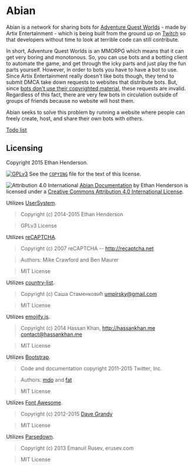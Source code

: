 # Abian
Abian is a network for sharing bots for [Adventure Quest Worlds](htpp://aq.com) - made by Artix Entertainment - which is being built from the ground up on [Twitch](https://twitch.tv/zbee_) so that developers without time to look at terrible code can still contribute.

In short, Adventure Quest Worlds is an MMORPG which means that it can get very boring and monotonous. So, you can use bots and a botting client to automate the game, and get through the icky parts and just play the fun parts yourself. However, in order to bots you have to have a bot to use. Since Artix Entertainment really doesn't like bots though, they tend to submit DMCA take down requests to websites that distribute bots. But, since [bots don't use their copyrighted material](http://pastebin.com/QYgp7bTb), these requests are invalid. Regardless of this fact, there are very few bots in circulation outside of groups of friends because no website will host them.

Abian seeks to solve this problem by running a website where people can freely create, host, and share their own bots with others.

[Todo list](https://trello.com/b/deYLVjNm)

## Licensing
Copyright 2015 Ethan Henderson.

[![GPLv3](http://www.gnu.org/graphics/gplv3-88x31.png)](http://www.gnu.org/copyleft/gpl.html)
See the [`COPYING`](https://github.com/Zbee/Abian/blob/master/COPYING) file for the text of this license.

![Attribution 4.0 International](http://i.imgur.com/0PW0UMm.png)
[Abian Documentation](https://github.com/Zbee/Abian/wiki) by Ethan Henderson is licensed under a [Creative Commons Attribution 4.0 International License](https://creativecommons.org/licenses/by/4.0/).

Utilizes [UserSystem](https://github.com/zbee/usersystem).

> Copyright (c) 2014-2015 Ethan Henderson

> GPLv3 License

Utilizes [reCAPTCHA](http://recaptcha.net).

> Copyright (c) 2007 reCAPTCHA -- http://recaptcha.net

> Authors: Mike Crawford and Ben Maurer

> MIT License

Utilizes [country-list](https://github.com/umpirsky/country-list).

> Copyright (c) Саша Стаменковић <umpirsky@gmail.com>

> MIT License

Utilizes [emojify.js](https://github.com/hassankhan/emojify.js/).

> Copyright (c) 2014 Hassan Khan, http://hassankhan.me contact@hassankhan.me

> MIT License

Utilizes [Bootstrap](https://github.com/twbs/bootstrap).

> Code and documentation copyright 2011-2015 Twitter, Inc.

> Authors: [mdo](http://github.com/mdo) and [fat](http://github.com/fat)

> MIT License

Utilizes [Font Awesome](https://github.com/FortAwesome/Font-Awesome).

> Copyright (c) 2012-2015 [Dave Grandy](https://github.com/davegandy)

> MIT License

Utilizes [Parsedown](https://github.com/erusev/parsedown).

> Copyright (c) 2013 Emanuil Rusev, erusev.com

> MIT License

